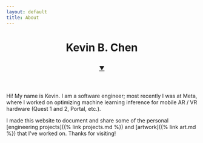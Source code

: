 ```yaml
---
layout: default
title: About
---
```


<div class="index-image" id="top">
  <header class="index-header">
    <h1 class="index-name">Kevin B. Chen</h1>
    <h2 class="index-subtitle"></h2>
    <a href="#about">&#x25BC;</a>
  </header>
</div>

<div class="index-page page" markdown="1" id="about">

  Hi! My name is Kevin. I am a software engineer; most recently I was at Meta, where I worked on optimizing machine learning inference for mobile AR / VR hardware (Quest 1 and 2, Portal, etc.).

  I made this website to document and share some of the personal [engineering projects]({% link projects.md %}) and [artwork]({% link art.md %}) that I've worked on. Thanks for visiting!

</div>